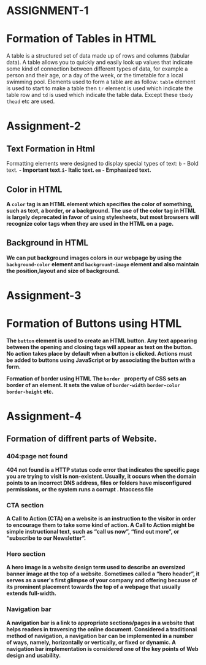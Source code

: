 # ASSIGNMENT-1
# Formation of Tables in HTML
A table is a structured set of data made up of rows and columns (tabular data). A table allows you to quickly and easily look up values that indicate some kind of connection between different types of data, for example a person and their age, or a day of the week, or the timetable for a local swimming pool.
Elements used to form a table are as follow:
<code>table</code> element is used to start to make a table
then <code>tr</code> element is used which indicate the table row and <code>td</code> is used which indicate the table data. Except these <code>tbody</code> <code>thead</code>
etc are used.

# Assignment-2
## Text Formation in Html
Formatting elements were designed to display special types of text: <code>b</code> - Bold text. <strong> - Important text.<code>i</code>- Italic text. <code>em</code> - Emphasized text.
## Color in HTML
A <code>color</code> tag is an HTML element which specifies the color of something, such as text, a border, or a background. The use of the color tag in HTML is largely deprecated in favor of using stylesheets, but most browsers will recognize color tags when they are used in the HTML on a page.
## Background in HTML 
We can put background images colors in our webpage by using the <code>background-color</code> element and <code>backgrount-image</code> element and also maintain the position,layout and size of background.


# Assignment-3
# Formation of Buttons using HTML
The <code>button</code> element is used to create an HTML button. Any text appearing between the opening and closing tags will appear as text on the button. No action takes place by default when a button is clicked. Actions must be added to buttons using JavaScript or by associating the button with a form.

Formation of border using HTML 
The <code>border </code> property of  CSS sets an border of an element. It sets the value of <code>border-width</code> <code>border-color</code> <code>border-height</code> etc.

# Assignment-4
## Formation of diffrent parts of Website.

### 404:page not found
404 not found is a HTTP status code error that indicates the specific page you are trying to visit is non-existent. Usually, it occurs when the domain points to an incorrect DNS address, files or folders have misconfigured permissions, or the system runs a corrupt . htaccess file

### CTA section
A Call to Action (CTA) on a website is an instruction to the visitor in order to encourage them to take some kind of action. A Call to Action might be simple instructional text, such as “call us now”, “find out more”, or “subscribe to our Newsletter”.

### Hero section
A hero image is a website design term used to describe an oversized banner image at the top of a website. Sometimes called a “hero header”, it serves as a user's first glimpse of your company and offering because of its prominent placement towards the top of a webpage that usually extends full-width.

### Navigation bar
A navigation bar is a link to appropriate sections/pages in a website that helps readers in traversing the online document. Considered a traditional method of navigation, a navigation bar can be implemented in a number of ways, namely, horizontally or vertically, or fixed or dynamic. A navigation bar implementation is considered one of the key points of Web design and usability.
